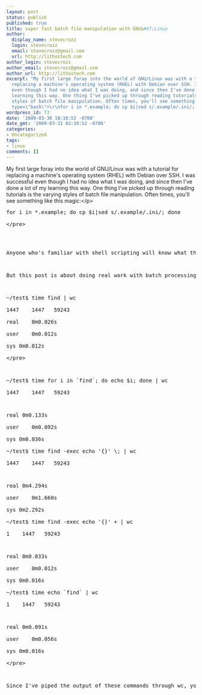 ```yaml
---
layout: post
status: publish
published: true
title: super fast batch file manipulation with GNU&#47;Linux
author:
  display_name: stevecrozz
  login: stevecrozz
  email: stevecrozz@gmail.com
  url: http://lithostech.com
author_login: stevecrozz
author_email: stevecrozz@gmail.com
author_url: http://lithostech.com
excerpt: "My first large foray into the world of GNU/Linux was with a tutorial for
  replacing a machine's operating system (RHEL) with Debian over SSH. I was successful
  even though I had no idea what I was doing, and since then I've done a lot of my
  learning this way. One thing I've picked up through reading tutorials is the varying
  styles of batch file manipulation. Often times, you'll see something like this magic:\r\n\r\n<code
  type=\"bash\">\r\nfor i in *.example; do cp $i|sed s/.example/.ini/; done\r\n</code>\r\n\r\n"
wordpress_id: 73
date: '2009-03-30 18:10:52 -0700'
date_gmt: '2009-03-31 02:10:52 -0700'
categories:
- Uncategorized
tags:
- linux
comments: []
---
```

<p>My first large foray into the world of GNU&#47;Linux was with a tutorial for replacing a machine's operating system (RHEL) with Debian over SSH. I was successful even though I had no idea what I was doing, and since then I've done a lot of my learning this way. One thing I've picked up through reading tutorials is the varying styles of batch file manipulation. Often times, you'll see something like this magic:<&#47;p></p>
<pre>
for i in *.example; do cp $i|sed s&#47;.example&#47;.ini&#47;; done<br />
<&#47;pre><br />
<a id="more"></a><a id="more-73"></a></p>
<p>Anyone who's familiar with shell scripting will know what that does almost instantly, but beginners reading along probably won't. Often times the tutorial author is using this command for copying 3 or 4 files and provides no explanation for what's actually happening. This makes it seem less useful for doing actual work, and more useful for just showing off cheap bash scripting tricks. I'm guilty of doing this too occasionally.<&#47;p></p>
<p>But this post is about doing real work with batch processing and some things I discovered while trying different methods. I'm going to provide minimal explanation because I think the numbers speak for themselves. These tests are entirely unscientific, but still useful for general comparison. I'm going to start with this test folder which contains 1,447 nodes. I'm going to use echo for each of my batch scripting methods as a sample command for comparison.<&#47;p></p>
<pre>
~&#47;test$ time find | wc<br />
1447    1447   59243<br />
real	0m0.026s<br />
user	0m0.012s<br />
sys	0m0.012s<br />
<&#47;pre></p>
<pre>
~&#47;test$ time for i in `find`; do echo $i; done | wc<br />
1447    1447   59243</p>
<p>real	0m0.133s<br />
user	0m0.092s<br />
sys	0m0.036s<br />
~&#47;test$ time find -exec echo '{}' \; | wc<br />
1447    1447   59243</p>
<p>real	0m4.294s<br />
user	0m1.660s<br />
sys	0m2.292s<br />
~&#47;test$ time find -exec echo '{}' + | wc<br />
1    1447   59243</p>
<p>real	0m0.033s<br />
user	0m0.012s<br />
sys	0m0.016s<br />
~&#47;test$ time echo `find` | wc<br />
1    1447   59243</p>
<p>real	0m0.091s<br />
user	0m0.056s<br />
sys	0m0.016s<br />
<&#47;pre></p>
<p>Since I've piped the output of these commands through wc, you can see that the first 2 process each node on its own line and from what I can gather start a new process for each node. The last 2 process all 1,447 nodes at once and seem to be significantly faster than the first 2, probably for that very reason. One of the most interesting things about these results are the differences between the last two forms. The 3rd form is smart enough to know when to break up the commands to avoid the "too many arguments" shell error. Since it has to do this extra work, I would have expected the final form to be fastest, but in my tests, the third form is still the winner.<&#47;p></p>
